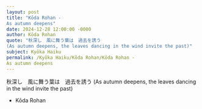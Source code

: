 ```yaml
---
layout: post
title: "Kōda Rohan - 　　
As autumn deepens"
date: 2024-12-28 12:00:00 -0000
author: Kōda Rohan
quote: "秋深し　風に舞う葉は　過去を誘う
(As autumn deepens, the leaves dancing in the wind invite the past)"
subject: Kyōka Haiku
permalink: /Kyōka Haiku/Kōda Rohan/Kōda Rohan - 　　
As autumn deepens
---
```


秋深し　風に舞う葉は　過去を誘う
(As autumn deepens, the leaves dancing in the wind invite the past)

- Kōda Rohan
